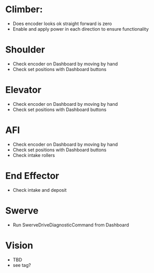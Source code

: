 # Climber:

* Does encoder looks ok straight forward is zero
* Enable and apply power in each direction to ensure functionality

# Shoulder

* Check encoder on Dashboard by moving by hand
* Check set positions with Dashboard buttons

# Elevator

* Check encoder on Dashboard by moving by hand
* Check set positions with Dashboard buttons

# AFI

* Check encoder on Dashboard by moving by hand
* Check set positions with Dashboard buttons
* Check intake rollers 

# End Effector

* Check intake and deposit

# Swerve

* Run SwerveDriveDiagnosticCommand from Dashboard

# Vision

* TBD
* see tag?